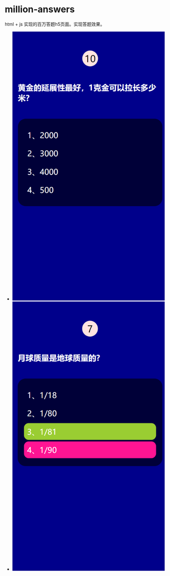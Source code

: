 # million-answers
html + js 实现的百万答题h5页面。实现答题效果。

- ![pre1.png](./img/pre1.png)
- ![pre2.png](./img/pre2.png)
